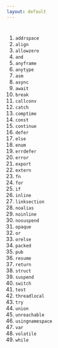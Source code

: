 ```yaml
---
layout: default
---
```

<h1><Anchor href="https://ziglang.org/documentation/master/#Keyword-Reference" text="Keywords" /></h1>

<Transform scale="1">

<ol class="columns-4">
  <li><code class="inline-code">addrspace</code></li>
  <li><code class="inline-code">align</code></li>
  <li><code class="inline-code">allowzero</code></li>
  <li><code class="inline-code">and</code></li>
  <li><code class="inline-code">anyframe</code></li>
  <li><code class="inline-code">anytype</code></li>
  <li><code class="inline-code">asm</code></li>
  <li><code class="inline-code">async</code></li>
  <li><code class="inline-code">await</code></li>
  <li><code class="inline-code">break</code></li>
  <li><code class="inline-code">callconv</code></li>
  <li><code class="inline-code">catch</code></li>
  <li><code class="inline-code">comptime</code></li>
  <li><code class="inline-code">const</code></li>
  <li><code class="inline-code">continue</code></li>
  <li><code class="inline-code">defer</code></li>
  <li><code class="inline-code">else</code></li>
  <li><code class="inline-code">enum</code></li>
  <li><code class="inline-code">errdefer</code></li>
  <li><code class="inline-code">error</code></li>
  <li><code class="inline-code">export</code></li>
  <li><code class="inline-code">extern</code></li>
  <li><code class="inline-code">fn</code></li>
  <li><code class="inline-code">for</code></li>
  <li><code class="inline-code">if</code></li>
  <li><code class="inline-code">inline</code></li>
  <li><code class="inline-code">linksection</code></li>
  <li><code class="inline-code">noalias</code></li>
  <li><code class="inline-code">noinline</code></li>
  <li><code class="inline-code">nosuspend</code></li>
  <li><code class="inline-code">opaque</code></li>
  <li><code class="inline-code">or</code></li>
  <li><code class="inline-code">orelse</code></li>
  <li><code class="inline-code">packed</code></li>
  <li><code class="inline-code">pub</code></li>
  <li><code class="inline-code">resume</code></li>
  <li><code class="inline-code">return</code></li>
  <li><code class="inline-code">struct</code></li>
  <li><code class="inline-code">suspend</code></li>
  <li><code class="inline-code">switch</code></li>
  <li><code class="inline-code">test</code></li>
  <li><code class="inline-code">threadlocal</code></li>
  <li><code class="inline-code">try</code></li>
  <li><code class="inline-code">union</code></li>
  <li><code class="inline-code">unreachable</code></li>
  <li><code class="inline-code">usingnamespace</code></li>
  <li><code class="inline-code">var</code></li>
  <li><code class="inline-code">volatile</code></li>
  <li><code class="inline-code">while</code></li>
</ol>

</Transform>

<!--
Other languages have this number of keywords:

- C has 32
- C++ has 63?
- Java has 64
- JavaScript has 48?
- Python has 33
- Rust has ~50?
-->
